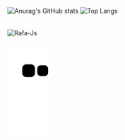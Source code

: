 ![Anurag's GitHub stats](https://github-readme-stats.vercel.app/api?username=KafeisM&show_icons=true&theme=blueberry&include_all_commits=true)
![Top Langs](https://github-readme-stats.vercel.app/api/top-langs/?username=KafeisM&layout=compact&theme=blueberry)

<div style="display: inline_block"><br>
  <img align="center" alt="Rafa-Js" height="30" width="40" src="https://cdn.jsdelivr.net/gh/devicons/devicon/icons/java/java-original.svg">
</div>

 ##
 
<div> 
 
  ![Snake animation](https://github.com/rafaballerini/rafaballerini/blob/output/github-contribution-grid-snake.svg)
 
</div>
